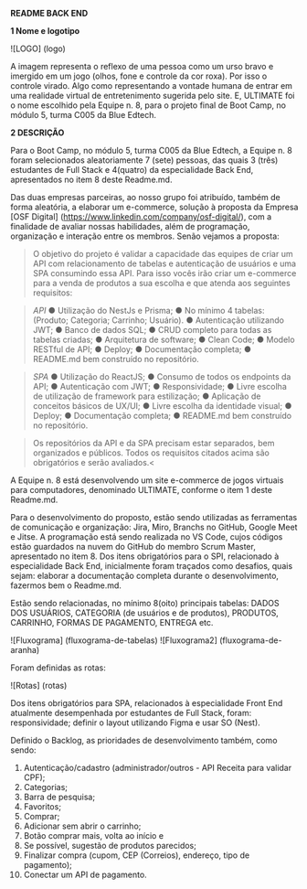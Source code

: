 **README BACK END**

**1 Nome e logotipo**

![LOGO] (logo)

A imagem representa o reflexo de uma pessoa como um urso bravo e imergido em um jogo (olhos, fone e controle da cor roxa). Por isso o controle virado. Algo como representando a vontade humana de entrar em uma realidade virtual de entretenimento sugerida pelo site.
E, ULTIMATE foi o nome escolhido pela Equipe n. 8, para o projeto final de Boot Camp, no módulo 5, turma C005 da Blue Edtech.

**2 DESCRIÇÃO**

Para o Boot Camp, no módulo 5, turma C005 da Blue Edtech, a Equipe n. 8 foram selecionados aleatoriamente 7 (sete) pessoas, das quais 3 (três) estudantes de Full Stack e 4(quatro) da especialidade Back End, apresentados no item 8 deste Readme.md.

Das duas empresas parceiras, ao nosso grupo foi atribuído, também de forma aleatória, a elaborar um e-commerce, solução à proposta da Empresa [OSF Digital] (https://www.linkedin.com/company/osf-digital/), com a finalidade de avaliar nossas habilidades, além de programação, organização e interação entre os membros. Senão vejamos a proposta:

> O objetivo do projeto é validar a capacidade das equipes de criar um API com relacionamento de tabelas e autenticação de usuários e uma SPA consumindo essa API. Para isso vocês irão criar um e-commerce para a venda de produtos a sua escolha e que atenda aos seguintes requisitos:

> *API*
> ● Utilização do NestJs e Prisma;
> ● No mínimo 4 tabelas: (Produto; Categoria; Carrinho; Usuário).
> ● Autenticação utilizando JWT;
> ● Banco de dados SQL;
> ● CRUD completo para todas as tabelas criadas;
> ● Arquitetura de software;
> ● Clean Code;
> ● Modelo RESTful de API;
> ● Deploy;
> ● Documentação completa;
> ● README.md bem construído no repositório.

> *SPA*
> ● Utilização do ReactJS;
> ● Consumo de todos os endpoints da API;
> ● Autenticação com JWT;
> ● Responsividade;
> ● Livre escolha de utilização de framework para estilização;
> ● Aplicação de conceitos básicos de UX/UI;
> ● Livre escolha da identidade visual;
> ● Deploy;
> ● Documentação completa;
> ● README.md bem construído no repositório.

> Os repositórios da API e da SPA precisam estar separados, bem organizados e públicos. Todos os requisitos citados acima são obrigatórios e serão avaliados.<

A Equipe n. 8 está desenvolvendo um site e-commerce de jogos virtuais para computadores, denominado ULTIMATE, conforme o item 1 deste Readme.md.

Para o desenvolvimento do proposto, estão sendo utilizadas as ferramentas de comunicação e organização: Jira, Miro, Branchs no GitHub, Google Meet e Jitse. A programação está sendo realizada no VS Code, cujos códigos estão guardados na nuvem do GitHub do membro Scrum Master, apresentado no item 8.
Dos itens obrigatórios para o SPI, relacionado à especialidade Back End, inicialmente foram traçados como desafios, quais sejam: elaborar a documentação completa durante o desenvolvimento, fazermos bem o Readme.md.

Estão sendo relacionadas, no mínimo 8(oito) principais tabelas: DADOS DOS USUÁRIOS, CATEGORIA (de usuários e de produtos), PRODUTOS, CARRINHO, FORMAS DE PAGAMENTO, ENTREGA etc.

![Fluxograma] (fluxograma-de-tabelas)
![Fluxograma2] (fluxograma-de-aranha)

Foram definidas as rotas:

![Rotas] (rotas)

Dos itens obrigatórios para SPA, relacionados à especialidade Front End atualmente desempenhada por estudantes de Full Stack, foram: responsividade; definir o layout utilizando Figma e usar SO (Nest).

Definido o Backlog, as prioridades de desenvolvimento também, como sendo:

1. Autenticação/cadastro (administrador/outros - API Receita para validar CPF);
2. Categorias;
3. Barra de pesquisa;
4. Favoritos;
5. Comprar;
6. Adicionar sem abrir o carrinho;
7. Botão comprar mais, volta ao início e
8. Se possível, sugestão de produtos parecidos;
9. Finalizar compra (cupom, CEP (Correios), endereço, tipo de pagamento);
10. Conectar um API de pagamento.